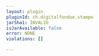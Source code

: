 ```yaml
---
layout: plugin
pluginId: ch.digitalfondue.stampo
jarSha1: INVALID
isJarAvailable: false
error: NONE
violations: []

---
```

